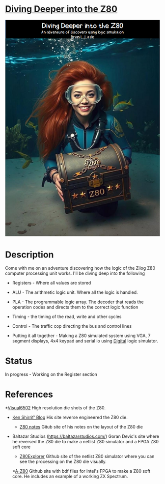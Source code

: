 # [Diving Deeper into the Z80](https://github.com/MicroNut/Diving-Deeper-Into-the-Z80/blob/main/Documentation/Diving%20Deeper%20into%20the%20Z80.pdf)
<p align="center">
  <a href="/Documentation/Diving Deeper into the Z80.pdf">
    <img src="/Documentation/Resources/coverart.png" alt="Diving Deeper into the Z80"/>
  </a>
</p>

# Description

Come with me on an adventure discovering how the logic of the Zilog Z80 computer processing unit works. I'll be diving deep into the following
* Registers - Where all values are stored

*  ALU - The arithmetic logic unit. Where all the logic is handled.

*  PLA - The programmable logic array. The decoder that reads the operation codes and directs them to the correct logic function

* Timing - the timing of the read, write and other cycles

* Control - The traffic cop directing the bus and control lines

* Putting it all together - Making a Z80 simulated system using VGA, 7 segment displays, 4x4 keypad and serial io using [Digital](https://github.com/hneemann/Digital) logic simulator.

# Status 
In progress - Working on the Register section

# References
*[Visual6502](http://visual6502.org/images/pages/Zilog_Z84C00_die_shots.html) High resolution die shots of the Z80.

* [Ken Shirrif' Blog](https://www.righto.com/p/index.html) His site reverse engineered the Z80 die.

  * [Z80 notes](https://github.com/shirriff/z80-notes) Gitub site of his notes on the layout of the Z80 die 

* Baltazar Studios (https://baltazarstudios.com/) Goran Devic's site where he reversed the Z80 die to make a netlist Z80 simulator and a FPGA Z80 soft core
  
  * [Z80Explorer](https://github.com/gdevic/Z80Explorer) Github site of the netlist Z80 simulator where you can see the processing on the Z80 die visually.
  
  *[A-Z80](https://github.com/gdevic/A-Z80) Github site with bdf files for Intel's FPGA to make a Z80 soft core. He includes an example of a working ZX Spectrum.
  
